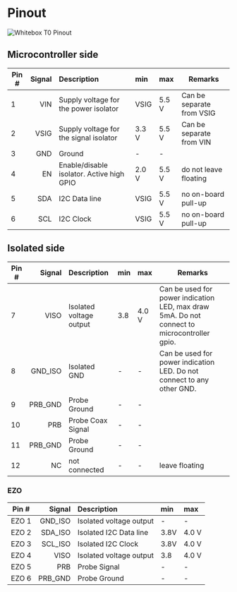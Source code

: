 # <i class="fas fa-plug"></i> Pinout

![Whitebox T0 Pinout](/_media/whitebox-t0-pinout.svg)

## Microcontroller side

| Pin # | Signal | Description                               | min   | max    | Remarks                   |
|-------|-------:|:------------------------------------------|:------|:-------|---------------------------|
| 1     | VIN    | Supply voltage for the power isolator     | VSIG  | 5.5 V  | Can be separate from VSIG |
| 2     | VSIG   | Supply voltage for the signal isolator    | 3.3 V | 5.5 V  | Can be separate from VIN  |
| 3     | GND    | Ground                                    | -     | -      |                           |
| 4     | EN     | Enable/disable isolator. Active high GPIO | 2.0 V | 5.5 V  | do not leave floating     |
| 5     | SDA    | I2C Data line                             | VSIG  | 5.5 V  | no on-board pull-up       |
| 6     | SCL    | I2C Clock                                 | VSIG  | 5.5 V  | no on-board pull-up       |

## Isolated side

| Pin # | Signal | Description               | min   | max    | Remarks                   |
|-------|-------:|:--------------------------|:------|:-------|---------------------------|
| 7     | VISO    | Isolated voltage output  | 3.8  | 4.0 V   | Can be used for power indication LED, max draw 5mA. Do not connect to microcontroller gpio. |
| 8     | GND_ISO | Isolated GND             | -    | -       | Can be used for power indication LED. Do not connect to any other GND.  |
| 9     | PRB_GND | Probe Ground             | -    | -       |                           |
| 10    | PRB     | Probe Coax Signal        | -    | -       |                           |
| 11    | PRB_GND | Probe Ground             | -    | -       |                           |
| 12    | NC      | not connected            | -    | -       | leave floating            |

### EZO

| Pin # | Signal  | Description              | min  | max    |
|-------|--------:|:-------------------------|:-----|:-------|
| EZO 1 | GND_ISO | Isolated voltage output  | -    | -      |
| EZO 2 | SDA_ISO | Isolated I2C Data line   | 3.8V | 4.0 V  |
| EZO 3 | SCL_ISO | Isolated I2C Clock       | 3.8V | 4.0 V  |
| EZO 4 | VISO    | Isolated voltage output  | 3.8  | 4.0 V  |
| EZO 5 | PRB     | Probe Signal             | -    | -      |
| EZO 6 | PRB_GND | Probe Ground             | -    | -      |
